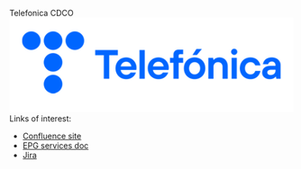 Telefonica CDCO
![Telefonica Logo](./logo_telefonica_azul.png)
Links of interest: 

* [Confluence site](https://confluence.tid.es/display/CTO/CDCO)
* [EPG services doc](https://epg-docs.hi.inet/)
* [Jira](https://jira.tid.es)

